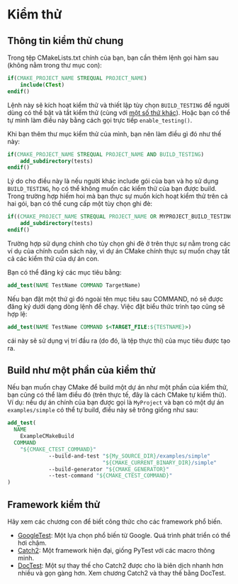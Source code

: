 # Kiểm thử

## Thông tin kiểm thử chung

Trong tệp CMakeLists.txt chính của bạn, bạn cần thêm lệnh gọi hàm sau (không nằm trong thư mục con):

```cmake
if(CMAKE_PROJECT_NAME STREQUAL PROJECT_NAME)
    include(CTest)
endif()
```

Lệnh này sẽ kích hoạt kiểm thử và thiết lập tùy chọn `BUILD_TESTING` để người dùng có thể bật và tắt kiểm thử (cùng với [một số thứ khác](https://gitlab.kitware.com/cmake/cmake/blob/master/Modules/CTest.cmake)). Hoặc bạn có thể tự mình làm điều này bằng cách gọi trực tiếp `enable_testing()`.

Khi bạn thêm thư mục kiểm thử của mình, bạn nên làm điều gì đó như thế này:

```cmake
if(CMAKE_PROJECT_NAME STREQUAL PROJECT_NAME AND BUILD_TESTING)
    add_subdirectory(tests)
endif()
```

Lý do cho điều này là nếu người khác include gói của bạn và họ sử dụng `BUILD_TESTING`, họ có thể không muốn các kiểm thử của bạn được build. Trong trường hợp hiếm hoi mà bạn thực sự muốn kích hoạt kiểm thử trên cả hai gói, bạn có thể cung cấp một tùy chọn ghi đè:

```cmake
if((CMAKE_PROJECT_NAME STREQUAL PROJECT_NAME OR MYPROJECT_BUILD_TESTING) AND BUILD_TESTING)
    add_subdirectory(tests)
endif()
```

Trường hợp sử dụng chính cho tùy chọn ghi đè ở trên thực sự nằm trong các ví dụ của chính cuốn sách này, vì dự án CMake chính thực sự muốn chạy tất cả các kiểm thử của dự án con.

Bạn có thể đăng ký các mục tiêu bằng:

```cmake
add_test(NAME TestName COMMAND TargetName)
```

Nếu bạn đặt một thứ gì đó ngoài tên mục tiêu sau COMMAND, nó sẽ được đăng ký dưới dạng dòng lệnh để chạy. Việc đặt biểu thức trình tạo cũng sẽ hợp lệ:

```cmake
add_test(NAME TestName COMMAND $<TARGET_FILE:${TESTNAME}>)
```

cái này sẽ sử dụng vị trí đầu ra (do đó, là tệp thực thi) của mục tiêu được tạo ra.

## Build như một phần của kiểm thử

Nếu bạn muốn chạy CMake để build một dự án như một phần của kiểm thử, bạn cũng có thể làm điều đó (trên thực tế, đây là cách CMake tự kiểm thử). Ví dụ: nếu dự án chính của bạn được gọi là `MyProject` và bạn có một dự án `examples/simple` có thể tự build, điều này sẽ trông giống như sau:

```cmake
add_test(
  NAME
    ExampleCMakeBuild
  COMMAND
    "${CMAKE_CTEST_COMMAND}"
             --build-and-test "${My_SOURCE_DIR}/examples/simple"
                              "${CMAKE_CURRENT_BINARY_DIR}/simple"
             --build-generator "${CMAKE_GENERATOR}"
             --test-command "${CMAKE_CTEST_COMMAND}"
)
```

## Framework kiểm thử

Hãy xem các chương con để biết công thức cho các framework phổ biến.

- [GoogleTest](testing/googletest.md): Một lựa chọn phổ biến từ Google. Quá trình phát triển có thể hơi chậm.
- [Catch2](testing/catch.md): Một framework hiện đại, giống PyTest với các macro thông minh.
- [DocTest](https://github.com/onqtam/doctest): Một sự thay thế cho Catch2 được cho là biên dịch nhanh hơn nhiều và gọn gàng hơn. Xem chương Catch2 và thay thế bằng DocTest.
